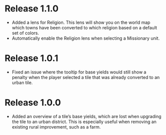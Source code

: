 # Release 1.1.0
- Added a lens for Religion. This lens will show you on the world map which towns have been converted to which religion based on a default set of colors.
- Automatically enable the Religion lens when selecting a Missionary unit.

# Release 1.0.1
- Fixed an issue where the tooltip for base yields would still show a penalty when the player selected a tile that was already converted to an urban tile.

# Release 1.0.0
- Added an overview of a tile’s base yields, which are lost when upgrading the tile to an urban district. This is especially useful when removing an existing rural improvement, such as a farm. 